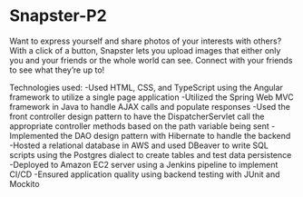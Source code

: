 # Snapster-P2
Want to express yourself and share photos of your interests with others? With a click of a button, Snapster lets you upload images that either only you and your friends or the 
whole world can see. Connect with your friends to see what they’re up to!

Technologies used:
-Used HTML, CSS, and TypeScript using the Angular framework to utilize a single page application 
-Utilized the Spring Web MVC framework in Java to handle AJAX calls and populate responses
-Used the front controller design pattern to have the DispatcherServlet call the appropriate controller methods based on the path variable being sent
-Implemented the DAO design pattern with Hibernate to handle the backend
-Hosted a relational database in AWS and used DBeaver to write SQL scripts using the Postgres dialect to create tables and test data persistence
-Deployed to Amazon EC2 server using a Jenkins pipeline to implement CI/CD
-Ensured application quality using backend testing with JUnit and Mockito

